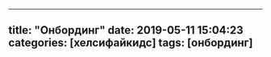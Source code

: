 
---
title:  "Онбординг"
date:   2019-05-11 15:04:23
categories: [хелсифайкидс]
tags: [онбординг]
---


